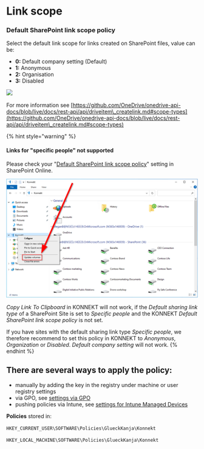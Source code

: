 # Link scope

### Default SharePoint link scope policy

Select the default link scope for links created on SharePoint files, value can be:

* **0:** Default company setting (Default)
* **1:** Anonymous
* **2:** Organisation
* **3:** Disabled

![](<../../.gitbook/assets/2021-10-27 10\_01\_39-Windows Sandbox.png>)

For more information see [https://github.com/OneDrive/onedrive-api-docs/blob/live/docs/rest-api/api/driveitem\_createlink.md#scope-types](https://github.com/OneDrive/onedrive-api-docs/blob/live/docs/rest-api/api/driveitem\_createlink.md#scope-types)

{% hint style="warning" %}
#### Links for "specific people" not supported

Please check your "[Default SharePoint link scope policy](https://docs.microsoft.com/en-us/sharepoint/change-default-sharing-link)" setting in SharePoint Online.&#x20;

![](<../../.gitbook/assets/image (24).png>)

_Copy Link To Clipboard_ in KONNEKT will not work, if the _Default sharing link type_ of a SharePoint Site is set to _Specific people_ and the KONNEKT _Default SharePoint link scope policy_ is not set.

If you have sites with the default sharing link type _Specific people_, we therefore recommend to set this policy in KONNEKT to _Anonymous_, _Organization_ or _Disabled_. _Default company setting_ will not work.
{% endhint %}

## **There are several ways to apply the policy:**

* manually by adding the key in the registry under machine or user registry settings
* via GPO, see [settings via GPO](../management-options/settings-via-gpo.md)
* pushing policies via Intune, see [settings for Intune Managed Devices](../management-options/setting-for-intune-managed-devices.md)

**Policies** stored in:

`HKEY_CURRENT_USER\SOFTWARE\Policies\GlueckKanja\Konnekt`

`HKEY_LOCAL_MACHINE\SOFTWARE\Policies\GlueckKanja\Konnekt`
